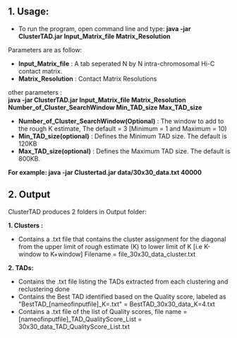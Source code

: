 

**1.	Usage:**
-----------------------------------------------------------

- To run the program, open command line and type: **java -jar ClusterTAD.jar Input_Matrix_file Matrix_Resolution**



Parameters are as follow:
 *  **Input_Matrix_file** :  A tab seperated N by N intra-chromosomal Hi-C contact matrix.
 *  **Matrix_Resolution** :  Contact Matrix Resolutions
	
other parameters : <br />
					**java -jar ClusterTAD.jar Input_Matrix_file Matrix_Resolution Number_of_Cluster_SearchWindow Min_TAD_size Max_TAD_size**
	
 *  **Number_of_Cluster_SearchWindow(Optional)** : The window to add to the rough K estimate, The default = 3 [Minimum = 1 and Maximum = 10)
 *  **Min_TAD_size(optional)**	:  Defines the  Minimum TAD size. The default is 120KB
 *  **Max_TAD_size(optional)** : Defines the  Maximum TAD size. The default is 800KB. 
	
	
	
**For example:  java -jar Clustertad.jar data/30x30_data.txt 40000** 
	
	
**2.	Output**
-----------------------------------------------------------

ClusterTAD produces 2 folders in Output folder:

**1.	Clusters :**
 * 	Contains a .txt file that contains the cluster assignment for the diagonal from the upper limit of rough estimate (K) to lower limit of K [i.e K-window to K+window]
	Filename = file_30x30_data_cluster.txt
	
**2.	TADs:**
 *	Contains the .txt file listing the TADs extracted from each clustering and reclustering done
 *	Contains the Best TAD identified based on the Quality score, labeled as "BestTAD_[nameofinputfile]_K=.txt" = BestTAD_30x30_data_K=4.txt
 *  Contains a .txt file of the list of Quality scores, file name = [nameofinputfile]_TAD_QualityScore_List = 30x30_data_TAD_QualityScore_List.txt